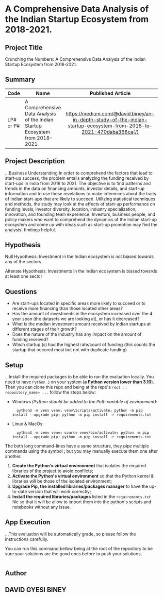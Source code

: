 #  A Comprehensive Data Analysis of the Indian Startup Ecosystem from 2018-2021.

## Project Title
Crunching the Numbers: A Comprehensive Data Analysis of the Indian Startup Ecosystem from 2018-2021.

## Summary
| Code      | Name        | Published Article |  Deployed App |
|-----------|-------------|:-------------:|------:|
| LP# or P# | A Comprehensive Data Analysis of the Indian Startup Ecosystem from 2018-2021. |  https://medium.com/@david.biney/an-in-depth-study-of-the-indian-startup-ecosystem-from-2018-to-2021-470daba366ca(/) | [https://github.com/gyesibiney/CA-Projects-submission-template-repo(/) |

## Project Description
...Business Understanding
In order to comprehend the factors that lead to start-up success, the problem entails analyzing the funding received by start-ups in India from 2018 to 2021. The objective is to find patterns and trends in the data on financing amounts, investor details, and start-up information and to use these revelations to make inferences about the traits of Indian start-ups that are likely to succeed. Utilizing statistical techniques and methods, the study may look at the effects of start-up performance on funding levels, investor diversity, location, industry specialization, innovation, and founding team experience. Investors, business people, and policy makers who want to comprehend the dynamics of the Indian start-up ecosystem and come up with ideas such as start-up promotion may find the analysis' findings helpful.

## Hypothesis
Null Hypothesis: Investment in the Indian ecosystem is not biased towards any of the sectors

Altenate Hypothesis: Investments in the Indian ecosystem is biased towards at least one sector

## Questions
- Are start-ups located in specific areas more likely to succeed or to receive more financing than those located other areas?
- Has the amount of investments in the ecosystem increased over the 4 year span (the datasets we are looking at), or has it decreased?
- What is the median investment amount received by Indian startups at different stages of their growth?
- Does the nature of the industry has any impact on the amount of funding received?
- Which startup (s) had the highest rate/count of funding (this counts the startup that occured most but not with duplicate funding)



## Setup
...Install the required packages to be able to run the evaluation locally.
You need to have [`Python 3`](https://www.python.org/) on your system (**a Python version lower than 3.10**). Then you can clone this repo and being at the repo's `root :: repository_name> ...`  follow the steps below:


- Windows *(Python should be added to the Path variable of environment)*:
        
        python3 -m venv venv; venv\Scripts\activate; python -m pip install --upgrade pip; python -m pip install -r requirements.txt  

- Linux & MacOs:
        
        python3 -m venv venv; source venv/bin/activate; python -m pip install --upgrade pip; python -m pip install -r requirements.txt

The both long command-lines have a same structure, they pipe multiple commands using the symbol **;** but you may manually execute them one after another.

1. **Create the Python's virtual environment** that isolates the required libraries of the project to avoid conflicts;
2. **Activate the Python's virtual environment** so that the Python kernel & libraries will be those of the isolated environment;
3. **Upgrade Pip, the installed libraries/packages manager** to have the up-to-date version that will work correctly;
4. **Install the required libraries/packages** listed in the `requirements.txt` file so that it will be allow to import them into the python's scripts and notebooks without any issue.

## App Execution
...This evaluation will be automatically grade, so please follow the instructions carefully. 

You can run this command bellow being at the root of the repository to be sure your solutions are the good ones before to push your solutions.
```command
```

## Author
## DAVID GYESI BINEY

